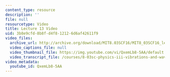 ```yaml
---
content_type: resource
description: ''
file: null
resourcetype: Video
title: Lecture 13 Video
uid: 3b8e9cfd-8b8f-d4f8-1212-6d6af42611f9
video_files:
  archive_url: http://archive.org/download/MIT8.03SCF16/MIT8_03SCF16_lec13_300k.mp4
  video_captions_file: null
  video_thumbnail_file: https://img.youtube.com/vi/QxemLb8-5AA/default.jpg
  video_transcript_file: /courses/8-03sc-physics-iii-vibrations-and-waves-fall-2016/20e8376dccccf3b761732cf2f0307b65_QxemLb8-5AA.pdf
video_metadata:
  youtube_id: QxemLb8-5AA
---
```

